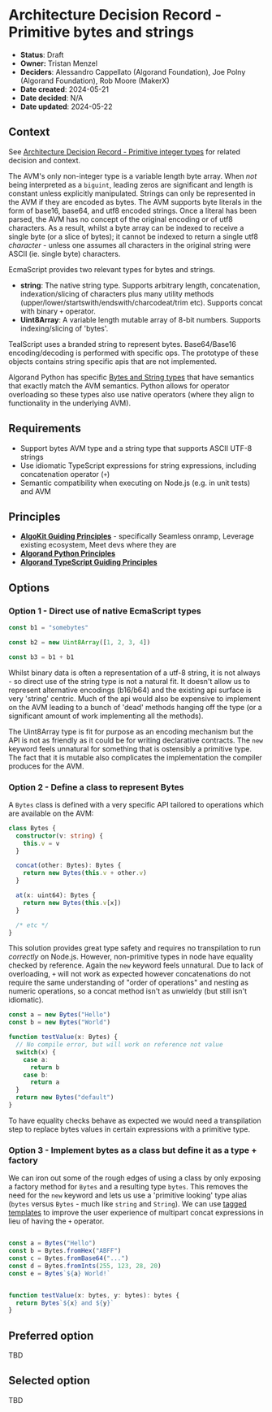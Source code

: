 # Architecture Decision Record - Primitive bytes and strings

- **Status**: Draft
- **Owner:** Tristan Menzel
- **Deciders**: Alessandro Cappellato (Algorand Foundation), Joe Polny (Algorand Foundation), Rob Moore (MakerX)
- **Date created**: 2024-05-21
- **Date decided**: N/A
- **Date updated**: 2024-05-22

## Context

See [Architecture Decision Record - Primitive integer types](./2024-05-21_primitive-integer-types.md) for related decision and context.

The AVM's only non-integer type is a variable length byte array. When *not* being interpreted as a `biguint`, leading zeros are significant and length is constant unless explicitly manipulated. Strings can only be represented in the AVM if they are encoded as bytes. The AVM supports byte literals in the form of base16, base64, and utf8 encoded strings. Once a literal has been parsed, the AVM has no concept of the original encoding or of utf8 characters. As a result, whilst a byte array can be indexed to receive a single byte (or a slice of bytes); it cannot be indexed to return a single utf8 *character* - unless one assumes all characters in the original string were ASCII (ie. single byte) characters.

EcmaScript provides two relevant types for bytes and strings.

 - **string**: The native string type. Supports arbitrary length, concatenation, indexation/slicing of characters plus many utility methods (upper/lower/startswith/endswith/charcodeat/trim etc). Supports concat with binary `+` operator.
 - **Uint8Array**: A variable length mutable array of 8-bit numbers. Supports indexing/slicing of 'bytes'.

TealScript uses a branded string to represent bytes. Base64/Base16 encoding/decoding is performed with specific ops. The prototype of these objects contains string specific apis that are not implemented.

Algorand Python has specific [Bytes and String types](https://algorandfoundation.github.io/puya/lg-types.html#avm-types) that have semantics that exactly match the AVM semantics. Python allows for operator overloading so these types also use native operators (where they align to functionality in the underlying AVM).


## Requirements

- Support bytes AVM type and a string type that supports ASCII UTF-8 strings
- Use idiomatic TypeScript expressions for string expressions, including concatenation operator (`+`)
- Semantic compatibility when executing on Node.js (e.g. in unit tests) and AVM

## Principles

- **[AlgoKit Guiding Principles](https://github.com/algorandfoundation/algokit-cli/blob/main/docs/algokit.md#guiding-principles)** - specifically Seamless onramp, Leverage existing ecosystem, Meet devs where they are
- **[Algorand Python Principles](https://algorandfoundation.github.io/puya/principles.html#principles)**
- **[Algorand TypeScript Guiding Principles](../README.md#guiding-principals)**

## Options


### Option 1 - Direct use of native EcmaScript types

```ts
const b1 = "somebytes"

const b2 = new Uint8Array([1, 2, 3, 4])

const b3 = b1 + b1
```

Whilst binary data is often a representation of a utf-8 string, it is not always - so direct use of the string type is not a natural fit. It doesn't allow us to represent alternative encodings (b16/b64) and the existing api surface is very 'string' centric. Much of the api would also be expensive to implement on the AVM leading to a bunch of 'dead' methods hanging off the type (or a significant amount of work implementing all the methods).

The Uint8Array type is fit for purpose as an encoding mechanism but the API is not as friendly as it could be for writing declarative contracts. The `new` keyword feels unnatural for something that is ostensibly a primitive type. The fact that it is mutable also complicates the implementation the compiler produces for the AVM.

### Option 2 - Define a class to represent Bytes

A `Bytes` class is defined with a very specific API tailored to operations which are available on the AVM:

```ts
class Bytes {
  constructor(v: string) {
    this.v = v
  }

  concat(other: Bytes): Bytes {
    return new Bytes(this.v + other.v)
  }

  at(x: uint64): Bytes {
    return new Bytes(this.v[x])
  }

  /* etc */
}

```

This solution provides great type safety and requires no transpilation to run _correctly_ on Node.js. However, non-primitive types in node have equality checked by reference. Again the `new` keyword feels unnatural. Due to lack of overloading, `+` will not work as expected however concatenations do not require the same understanding of "order of operations" and nesting as numeric operations, so a concat method isn't as unwieldy (but still isn't idiomatic).

```ts
const a = new Bytes("Hello")
const b = new Bytes("World")

function testValue(x: Bytes) {
  // No compile error, but will work on reference not value
  switch(x) {
    case a:
      return b
    case b:
      return a
  }
  return new Bytes("default")
}
```

To have equality checks behave as expected we would need a transpilation step to replace bytes values in certain expressions with a primitive type.

### Option 3 - Implement bytes as a class but define it as a type + factory

We can iron out some of the rough edges of using a class by only exposing a factory method for `Bytes` and a resulting type `bytes`. This removes the need for the `new` keyword and lets us use a 'primitive looking' type alias (`bytes` versus `Bytes` - much like `string` and `String`). We can use [tagged templates](https://developer.mozilla.org/en-US/docs/Web/JavaScript/Reference/Template_literals#tagged_templates) to improve the user experience of multipart concat expressions in lieu of having the `+` operator.

```ts

const a = Bytes("Hello")
const b = Bytes.fromHex("ABFF")
const c = Bytes.fromBase64("...")
const d = Bytes.fromInts(255, 123, 28, 20)
const e = Bytes`${a} World!`


function testValue(x: bytes, y: bytes): bytes {
  return Bytes`${x} and ${y}`
}

```

## Preferred option

TBD

## Selected option

TBD
